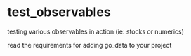 # test_observables
testing various observables in action (ie: stocks or numerics)

read the requirements for adding go_data to your project